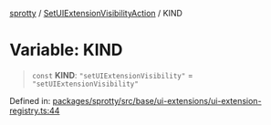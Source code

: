 
[sprotty](../globals) / [SetUIExtensionVisibilityAction](../Namespace.SetUIExtensionVisibilityAction) / KIND

# Variable: KIND

> `const` **KIND**: `"setUIExtensionVisibility"` = `"setUIExtensionVisibility"`

Defined in: [packages/sprotty/src/base/ui-extensions/ui-extension-registry.ts:44](https://github.com/eclipse-sprotty/sprotty/blob/f9b2433481cc27a1ac0c92d525a92039ae7f6c76/packages/sprotty/src/base/ui-extensions/ui-extension-registry.ts#L44)

